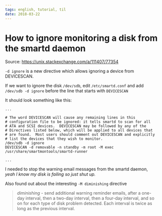 ```yaml
---
tags: english, tutorial, til
date: 2018-03-22
---
```


# How to ignore monitoring a disk from the smartd daemon

Source: <https://unix.stackexchange.com/a/111407/77354>

`-d ignore` is a new directive which allows ignoring a device from DEVICESCAN.

If we want to ignore the disk `/dev/sdb`, edit `/etc/smartd.conf` and add `/dev/sdb -d ignore` before the line that starts with `DEVICESCAN`

It should look something like this:

```
...

# The word DEVICESCAN will cause any remaining lines in this
# configuration file to be ignored: it tells smartd to scan for all
# ATA and SCSI devices.  DEVICESCAN may be followed by any of the
# Directives listed below, which will be applied to all devices that
# are found.  Most users should comment out DEVICESCAN and explicitly
# list the devices that they wish to monitor.
/dev/sdb -d ignore
DEVICESCAN -d removable -n standby -m root -M exec /usr/share/smartmontools/smartd-runner

...
```

I needed to stop the warning email messages from the smartd daemon, *yeah I know my disk is failing so just shut up.*

Also found out about the interesting `-M diminishing` directive

> *diminishing* - send additional warning reminder emails, after a one-day interval, then a two-day interval, then a four-day interval, and so on for each type of disk problem detected. Each interval is twice as long as the previous interval.
